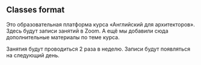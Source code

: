 ## Classes format

Это образовательная платформа курса «Английский для архитекторов». Здесь будут записи занятий в Zoom. А ещё мы добавили сюда дополнительные материалы по теме курса.

Занятия будут проводиться 2 раза в неделю. Записи будут появляться на следующий день.